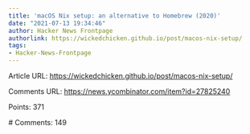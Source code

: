 ```yaml
---
title: 'macOS Nix setup: an alternative to Homebrew (2020)'
date: "2021-07-13 19:34:46"
author: Hacker News Frontpage
authorlink: https://wickedchicken.github.io/post/macos-nix-setup/
tags:
- Hacker-News-Frontpage
---
```


<p>Article URL: <a href="https://wickedchicken.github.io/post/macos-nix-setup/">https://wickedchicken.github.io/post/macos-nix-setup/</a></p>
<p>Comments URL: <a href="https://news.ycombinator.com/item?id=27825240">https://news.ycombinator.com/item?id=27825240</a></p>
<p>Points: 371</p>
<p># Comments: 149</p>
